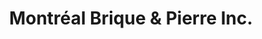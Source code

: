 ---
title: "Montréal Brique & Pierre Inc."
url: /saint-lazare/montreal-brique-und-pierre-inc/
shop: Baustoffe
---